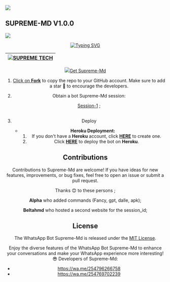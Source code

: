 <a><img src='https://i.imgur.com/LyHic3i.gif'/></a>
## SUPREME-MD V1.0.0 
<a><img src='https://i.imgur.com/LyHic3i.gif'/></a>

<div align="center">
<a href="https://git.io/typing-svg"><img src="https://readme-typing-svg.demolab.com?font=Black+Ops+One&size=50&pause=1000&color=1BAFBAFF&center=true&width=910&height=100&lines=SUPREME+MD;A+WHATSAPP+BOT;CREATED+BY+SUPREME+TECH" alt="Typing SVG" /></a>
  </p>
<div align="center">

| [![SUPREME TECH](https://telegra.ph/file/201479b521f3c8c245147.jpg?lenght=50width=50)](https://github.com/Sepreme-Md)|
|----|

<p align="center">
  <a href="#"><img src="http://readme-typing-svg.herokuapp.com?



## Get Supreme-Md

1. Click on **[Fork](https://github.com/Supreme-Tech-Kenya/Supreme-Md/fork)** to copy the repo to your GitHub account. Make sure to add a star 🌟 to encourage the developers.

2. Obtain a bot Supreme-Md session: 

   [Session-1](https://supresession-c8207054b6c5.herokuapp.com/) ; <br><br>


4. Deploy
   - **Heroku Deployment:**
     1. If you don't have a **Heroku** account, click [**HERE**](https://id.heroku.com/login) to create one.
     2. Click [**HERE**](https://dashboard.heroku.com/new?template=https://github.com/Supreme-Tech-Kenya/Supreme-Md) to deploy the bot on **Heroku**.

## Contributions

Contributions to Supreme-Md are welcome! If you have ideas for new features, improvements, or bug fixes, feel free to open an issue or submit a pull request. <br>

   Thanks 😊 to these persons ;

   **Alpha** who added commands (Fancy, gpt, dalle, apk); <br>

   **Beltahmd** who hosted a second website for the session_id;

## License

The WhatsApp Bot Supreme-Md is released under the [MIT License](https://opensource.org/licenses/MIT).

Enjoy the diverse features of the WhatsApp Bot Supreme-Md to enhance your conversations and make your WhatsApp experience more interesting!
😎 Developers of Supreme-Md:

- https://wa.me/254796266758
- https://wa.me/254769702239 

